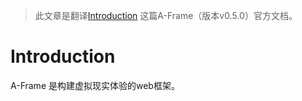 
> 此文章是翻译[Introduction](https://aframe.io/docs/0.5.0/introduction/) 这篇A-Frame（版本v0.5.0）官方文档。

# Introduction



A-Frame 是构建虚拟现实体验的web框架。